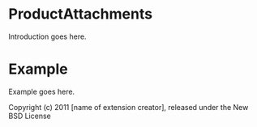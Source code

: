 ProductAttachments
==================

Introduction goes here.


Example
=======

Example goes here.


Copyright (c) 2011 [name of extension creator], released under the New BSD License
